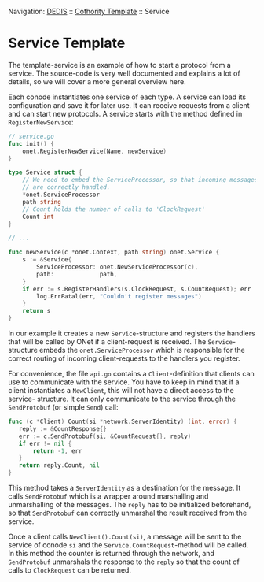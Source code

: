 Navigation: [DEDIS](https://github.com/dedis/doc/tree/master/README.md) ::
[Cothority Template](../README.md) ::
Service

# Service Template

The template-service is an example of how to start a protocol from a service.
The source-code is very well documented and explains a lot of details, so
we will cover a more general overview here.

Each conode instantiates one service of each type. A service can load its
configuration and save it for later use. It can receive requests from a client
and can start new protocols. A service starts with the method defined in
`RegisterNewService`:

```go
// service.go
func init() {
	onet.RegisterNewService(Name, newService)
}

type Service struct {
	// We need to embed the ServiceProcessor, so that incoming messages
	// are correctly handled.
	*onet.ServiceProcessor
	path string
	// Count holds the number of calls to 'ClockRequest'
	Count int
}

// ...

func newService(c *onet.Context, path string) onet.Service {
	s := &Service{
		ServiceProcessor: onet.NewServiceProcessor(c),
		path:             path,
	}
	if err := s.RegisterHandlers(s.ClockRequest, s.CountRequest); err != nil {
		log.ErrFatal(err, "Couldn't register messages")
	}
	return s
}
```

In our example it creates a new `Service`-structure and registers the handlers
that will be called by ONet if a client-request is received. The `Service`-
structure embeds the `onet.ServiceProcessor` which is responsible for the
correct routing of incoming client-requests to the handlers you register.

For convenience, the file `api.go` contains a `Client`-definition that clients
can use to communicate with the service. You have to keep in mind that if a client
instantiates a `NewClient`, this will not have a direct access to the service-
structure. It can only communicate to the service through the `SendProtobuf`
(or simple `Send`) call:

 ```go
 func (c *Client) Count(si *network.ServerIdentity) (int, error) {
 	reply := &CountResponse{}
 	err := c.SendProtobuf(si, &CountRequest{}, reply)
 	if err != nil {
 		return -1, err
 	}
 	return reply.Count, nil
 }
```

This method takes a `ServerIdentity` as a destination for the message. It calls
`SendProtobuf` which is a wrapper around marshalling and unmarshalling of the
messages. The `reply` has to be initialized beforehand, so that `SendProtobuf`
can correctly unmarshal the result received from the service.

Once a client calls `NewClient().Count(si)`, a message will be sent to the
service of conode `si` and the `Service.CountRequest`-method will be called.
In this method the counter is returned through the network, and `SendProtobuf`
unmarshals the response to the `reply` so that the count of calls to
`ClockRequest` can be returned.
